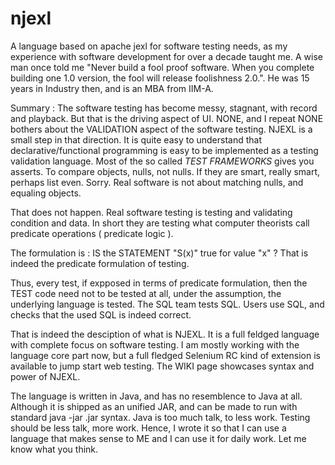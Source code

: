 # njexl
A  language based on apache jexl for software testing needs,
as my experience with software development for over a decade taught me.
A wise man once told me  "Never build a fool proof software. When you complete building one 1.0 version, 
the fool will release foolishness 2.0.". He was 15 years in Industry then, and is an MBA from IIM-A.

Summary : The software testing has become messy, stagnant, with record and playback.
But that is the driving aspect of UI. NONE, and I repeat NONE bothers about the VALIDATION aspect of the software testing.
NJEXL is a small step in that direction.
It is quite easy to understand that declarative/functional programming is easy to be implemented as a testing validation language.  Most of the so called *TEST FRAMEWORKS* gives you asserts. To compare objects, nulls, not nulls. If they are smart, really smart, perhaps list even. Sorry. Real software is not about matching nulls, and equaling objects.

That does not happen.
Real software testing is testing and validating condition and data. In short they are testing what computer theorists call
predicate operations ( predicate logic ).

The formulation is : IS the STATEMENT "S(x)" true for value "x" ?
That is indeed the predicate formulation of testing.

Thus, every test, if expposed in terms of predicate formulation, then the TEST code need not to be tested at all,
under the assumption, the underlying language is tested. The SQL team tests SQL. Users use SQL, and checks that the used SQL is 
indeed correct.

That is indeed the desciption of what is NJEXL. It is a full feldged language with complete focus on software testing.
I am mostly working with the language core part now, but a full fledged Selenium RC kind of extension is available to jump start web testing. The WIKI page showcases syntax and power of NJEXL.

The language is written in Java, and has no resemblence to Java at all. Although it is shipped as an unified JAR, and can be made to run with standard java -jar <jarfile>.jar syntax. Java is too much talk, to less work. Testing should be less talk, more work. Hence, I wrote it so that I can use a language that makes sense to ME and I can use it for daily work. Let me know what you think.
